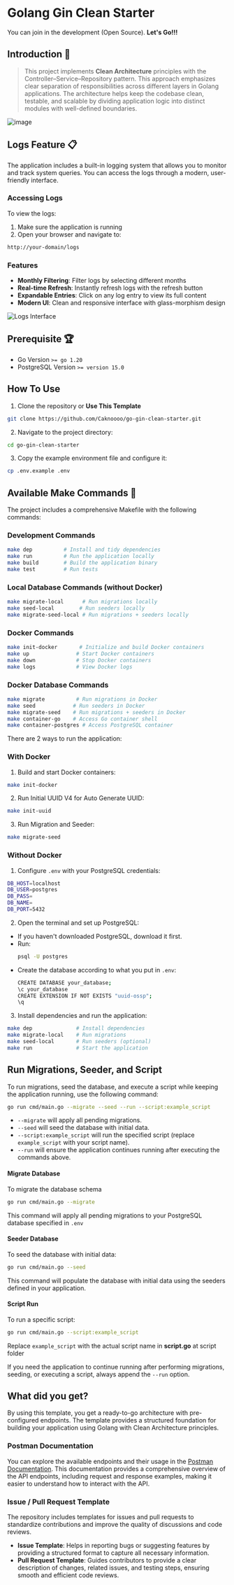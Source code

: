 # Golang Gin Clean Starter
You can join in the development (Open Source). **Let's Go!!!**

## Introduction 👋
> This project implements **Clean Architecture** principles with the Controller–Service–Repository pattern. This approach emphasizes clear separation of responsibilities across different layers in Golang applications. The architecture helps keep the codebase clean, testable, and scalable by dividing application logic into distinct modules with well-defined boundaries.

![image](https://github.com/user-attachments/assets/0b011bcc-f9c6-466e-a9da-964cce47a8bc)

## Logs Feature 📋

The application includes a built-in logging system that allows you to monitor and track system queries. You can access the logs through a modern, user-friendly interface.

### Accessing Logs
To view the logs:
1. Make sure the application is running
2. Open your browser and navigate to:
```bash
http://your-domain/logs
```

### Features
- **Monthly Filtering**: Filter logs by selecting different months
- **Real-time Refresh**: Instantly refresh logs with the refresh button
- **Expandable Entries**: Click on any log entry to view its full content
- **Modern UI**: Clean and responsive interface with glass-morphism design

![Logs Interface](https://github.com/user-attachments/assets/adda0afb-a1e4-4e05-b44e-87225fe63309)


## Prerequisite 🏆
- Go Version `>= go 1.20`
- PostgreSQL Version `>= version 15.0`

## How To Use
1. Clone the repository or **Use This Template**
  ```bash
  git clone https://github.com/Caknoooo/go-gin-clean-starter.git
  ```
2. Navigate to the project directory:
  ```bash
  cd go-gin-clean-starter
  ```
3. Copy the example environment file and configure it:
  ```bash 
  cp .env.example .env
  ```

## Available Make Commands 🚀
The project includes a comprehensive Makefile with the following commands:

### Development Commands
```bash
make dep          # Install and tidy dependencies
make run          # Run the application locally
make build        # Build the application binary
make test         # Run tests
```

### Local Database Commands (without Docker)
```bash
make migrate-local      # Run migrations locally
make seed-local        # Run seeders locally  
make migrate-seed-local # Run migrations + seeders locally
```

### Docker Commands
```bash
make init-docker       # Initialize and build Docker containers
make up               # Start Docker containers
make down             # Stop Docker containers
make logs             # View Docker logs
```

### Docker Database Commands
```bash
make migrate          # Run migrations in Docker
make seed            # Run seeders in Docker
make migrate-seed    # Run migrations + seeders in Docker
make container-go    # Access Go container shell
make container-postgres # Access PostgreSQL container
```

There are 2 ways to run the application:
### With Docker
1. Build and start Docker containers:
  ```bash
  make init-docker
  ```
2. Run Initial UUID V4 for Auto Generate UUID:
  ```bash
  make init-uuid
  ```
3. Run Migration and Seeder:
  ```bash
  make migrate-seed
  ```

### Without Docker
1. Configure `.env` with your PostgreSQL credentials:
  ```bash
  DB_HOST=localhost
  DB_USER=postgres
  DB_PASS=
  DB_NAME=
  DB_PORT=5432
  ```
2. Open the terminal and set up PostgreSQL:
  - If you haven't downloaded PostgreSQL, download it first.
  - Run:
    ```bash
    psql -U postgres
    ```
  - Create the database according to what you put in `.env`:
    ```bash
    CREATE DATABASE your_database;
    \c your_database
    CREATE EXTENSION IF NOT EXISTS "uuid-ossp";
    \q
    ``` 
3. Install dependencies and run the application:
  ```bash
  make dep              # Install dependencies
  make migrate-local    # Run migrations
  make seed-local       # Run seeders (optional)
  make run              # Start the application
  ```

## Run Migrations, Seeder, and Script
To run migrations, seed the database, and execute a script while keeping the application running, use the following command:

```bash
go run cmd/main.go --migrate --seed --run --script:example_script
```

- ``--migrate`` will apply all pending migrations.
- ``--seed`` will seed the database with initial data.
- ``--script:example_script`` will run the specified script (replace ``example_script`` with your script name).
- ``--run`` will ensure the application continues running after executing the commands above.

#### Migrate Database 
To migrate the database schema 
```bash
go run cmd/main.go --migrate
```
This command will apply all pending migrations to your PostgreSQL database specified in `.env`

#### Seeder Database 
To seed the database with initial data:
```bash
go run cmd/main.go --seed
```
This command will populate the database with initial data using the seeders defined in your application.

#### Script Run
To run a specific script:
```bash
go run cmd/main.go --script:example_script
```
Replace ``example_script`` with the actual script name in **script.go** at script folder

If you need the application to continue running after performing migrations, seeding, or executing a script, always append the ``--run`` option.

## What did you get?
By using this template, you get a ready-to-go architecture with pre-configured endpoints. The template provides a structured foundation for building your application using Golang with Clean Architecture principles.

### Postman Documentation
You can explore the available endpoints and their usage in the [Postman Documentation](https://documenter.getpostman.com/view/29665461/2s9YJaZQCG). This documentation provides a comprehensive overview of the API endpoints, including request and response examples, making it easier to understand how to interact with the API.

### Issue / Pull Request Template

The repository includes templates for issues and pull requests to standardize contributions and improve the quality of discussions and code reviews.

- **Issue Template**: Helps in reporting bugs or suggesting features by providing a structured format to capture all necessary information.
- **Pull Request Template**: Guides contributors to provide a clear description of changes, related issues, and testing steps, ensuring smooth and efficient code reviews.